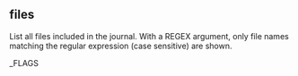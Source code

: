 ## files

List all files included in the journal. With a REGEX argument,
only file names matching the regular expression (case sensitive) are shown.

_FLAGS
